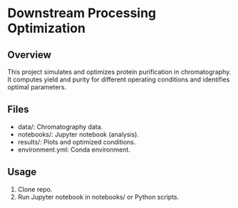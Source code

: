 # Downstream Processing Optimization

## Overview
This project simulates and optimizes protein purification in chromatography.
It computes yield and purity for different operating conditions and identifies optimal parameters.

## Files
- data/: Chromatography data.
- notebooks/: Jupyter notebook (analysis).
- results/: Plots and optimized conditions.
- environment.yml: Conda environment.

## Usage
1. Clone repo.
2. Run Jupyter notebook in notebooks/ or Python scripts.
